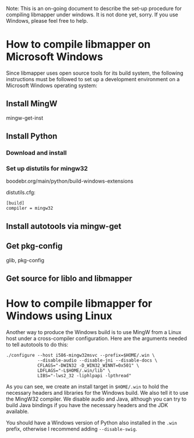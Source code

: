 Note: This is an on-going document to describe the set-up procedure
for compiling libmapper under windows. It is not done yet, sorry.  If
you use Windows, please feel free to help.

How to compile libmapper on Microsoft Windows
=============================================

Since libmapper uses open source tools for its build system, the
following instructions must be followed to set up a development
environment on a Microsoft Windows operating system:

Install MingW
-------------

mingw-get-inst

Install Python
--------------

### Download and install

### Set up distutils for mingw32

boodebr.org/main/python/build-windows-extensions

distutils.cfg:

    [build]
    compiler = mingw32

Install autotools via mingw-get
-------------------------------

Get pkg-config
--------------

glib, pkg-config

Get source for liblo and libmapper
----------------------------------


How to compile libmapper for Windows using Linux
================================================

Another way to produce the Windows build is to use MingW from a Linux
host under a cross-compiler configuration.  Here are the arguments
needed to tell autotools to do this:

    ./configure --host i586-mingw32msvc --prefix=$HOME/.win \
                --disable-audio --disable-jni --disable-docs \
                CFLAGS="-DWIN32 -D_WIN32_WINNT=0x501" \
                LDFLAGS="-L$HOME/.win/lib" \
                LIBS="-lws2_32 -liphlpapi -lpthread"

As you can see, we create an install target in `$HOME/.win` to hold
the necessary headers and libraries for the Windows build.  We also
tell it to use the MingW32 compiler.  We disable audio and Java,
although you can try to build Java bindings if you have the necessary
headers and the JDK available.

You should have a Windows version of Python also installed in the
`.win` prefix, otherwise I recommend adding `--disable-swig`.
